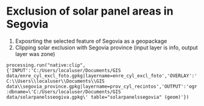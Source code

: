 # Exclusion of solar panel areas in Segovia
1. Exposrting the selected feature of Segovia as a geopackage
2. Clipping solar exclusion with Segovia province (input layer is info, output layer was zone)

```processing.run("native:clip", {'INPUT':'C:/Users/localuser/Documents/GIS data/enre_cyl_excl_foto.gpkg|layername=enre_cyl_excl_foto','OVERLAY':'C:\\Users\\localuser\\Documents\\GIS data\\segovia_province.gpkg|layername=prov_cyl_recintos','OUTPUT':'ogr:dbname=\'C:/Users/localuser/Documents/GIS data/solarpanelsseogiva.gpkg\' table="solarpanelssegovia" (geom)'})```
